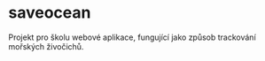 # saveocean
Projekt pro školu webové aplikace, fungující jako způsob trackování mořských živočichů.
